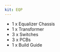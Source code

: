 ```yaml
---
kit: EQP
---
```


- 1 x Equalizer Chassis
- 1 x Transformer
- 3 x Switches
- 3 x PCBs
- 1 x Build Guide
